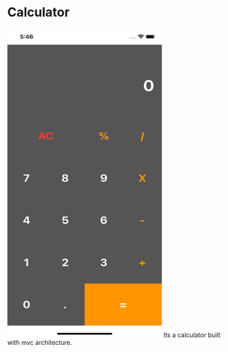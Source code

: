 # Calculator
<img src="images/calc.png" height="700" width="350" >
Its a calculator built with mvc architecture.
